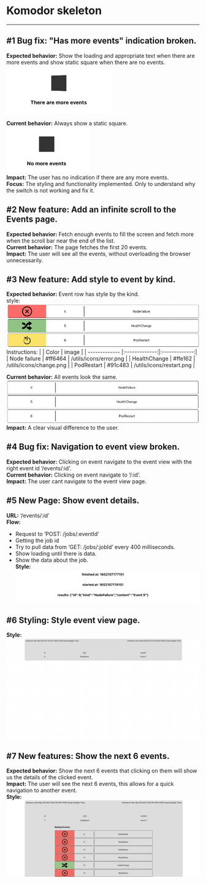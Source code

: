 # Komodor skeleton

---

## #1 Bug fix: "Has more events" indication broken.

**Expected behavior:** Show the loading and appropriate text when there are more events and show static square when there are no events.\
![#1 expected behavior.](public/images/1Expected.png)

**Current behavior:** Always show a static square.\
![#1 current behavior.](/public/images/1Current.png)\
**Impact:** The user has no indication if there are any more events.\
**Focus:** The styling and functionality implemented. Only to understand why the switch is not working and fix it.

## #2 New feature: Add an infinite scroll to the Events page.

**Expected behavior:** Fetch enough events to fill the screen and fetch more when the scroll bar near the end of the list.\
**Current behavior:** The page fetches the first 20 events.\
**Impact:** The user will see all the events, without overloading the browser unnecessarily.

## #3 New feature: Add style to event by kind.

**Expected behavior:** Event row has style by the kind.\
style:\
![#3 expected behavior.](/public/images/3Expected.png)\
Instructions:
| | Color | image |
| ------------- |:-------------:|:-------------:|
| Node failure | #ff6464 | /utils/icons/error.png |
| HealthChange | #ffe162 | /utils/icons/change.png |
| PodRestart | #91c483 | /utils/icons/restart.png |

**Current behavior:** All events look the same.
![#3 expected behavior.](/public/images/3Current.png)
**Impact:** A clear visual difference to the user.

## #4 Bug fix: Navigation to event view broken.

**Expected behavior:** Clicking on event navigate to the event view with the right event id ‘/events/:id’. \
**Current behavior:** Clicking on event navigate to ‘/:id’.\
**Impact:** The user cant navigate to the event view page.

## #5 New Page: Show event details.

**URL:** ‘/events/:id’\
**Flow:**

- Request to ‘POST: /jobs/:eventId’
- Getting the job id
- Try to pull data from ‘GET: /jobs/:jobId’ every 400 milliseconds.
- Show loading until there is data.
- Show the data about the job.\
  **Style:**\
  ![#5 Style.](/public/images/5Style.png)

## #6 Styling: Style event view page.

**Style:**\
![#6 Style.](/public/images/6Style.png)

## #7 New features: Show the next 6 events.

**Expected behavior:** Show the next 6 events that clicking on them will show us the details of the clicked event.\
**Impact:** The user will see the next 6 events, this allows for a quick navigation to another event.\
**Style:**\
![#7 Style.](/public/images/7Style.png)
